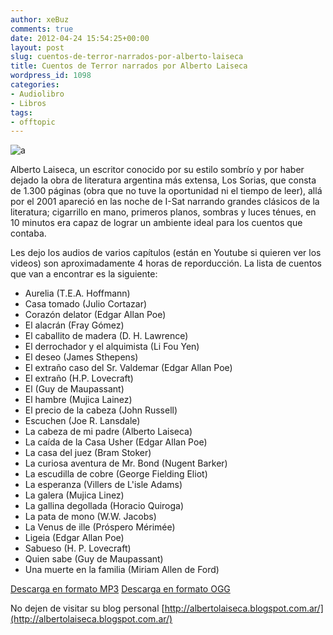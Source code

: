 ```yaml
---
author: xeBuz
comments: true
date: 2012-04-24 15:54:25+00:00
layout: post
slug: cuentos-de-terror-narrados-por-alberto-laiseca
title: Cuentos de Terror narrados por Alberto Laiseca
wordpress_id: 1098
categories:
- Audiolibro
- Libros
tags:
- offtopic
---
```


![a](http://i.imgur.com/FQsJ1G4.jpg)

Alberto Laiseca, un escritor conocido por su estilo sombrío y por haber dejado la obra de literatura argentina más extensa, Los Sorias, que consta de 1.300 páginas (obra que no tuve la oportunidad ni el tiempo de leer), allá por el 2001 apareció en las noche de I-Sat narrando grandes clásicos de la literatura; cigarrillo en mano, primeros planos, sombras y luces ténues, en 10 minutos era capaz de lograr un ambiente ideal para los cuentos que contaba.

Les dejo los audios de varios capítulos (están en Youtube si quieren ver los videos) son aproximadamente 4 horas de reporducción. La lista de cuentos que van a encontrar es la siguiente:




- Aurelia (T.E.A. Hoffmann)
- Casa tomado (Julio Cortazar)
- Corazón delator (Edgar Allan Poe)
- El alacrán (Fray Gómez)
- El caballito de madera (D. H. Lawrence)
- El derrochador y el alquimista (Li Fou Yen)
- El deseo (James Sthepens)
- El extraño caso del Sr. Valdemar (Edgar Allan Poe)
- El extraño (H.P. Lovecraft)
- El (Guy de Maupassant)
- El hambre (Mujica Lainez)
- El precio de la cabeza (John Russell)
- Escuchen (Joe R. Lansdale)
- La cabeza de mi padre (Alberto Laiseca)
- La caída de la Casa Usher (Edgar Allan Poe)
- La casa del juez (Bram Stoker)
- La curiosa aventura de Mr. Bond (Nugent Barker)
- La escudilla de cobre (George Fielding Eliot)
- La esperanza (Villers de L'isle Adams)
- La galera (Mujica Linez)
- La gallina degollada (Horacio Quiroga)
- La pata de mono (W.W. Jacobs)
- La Venus de ille (Próspero Mérimée)
- Ligeia (Edgar Allan Poe)
- Sabueso (H. P. Lovecraft)
- Quien sabe (Guy de Maupassant)
- Una muerte en la familia (Miriam Allen de Ford)



[Descarga en formato MP3](http://www.jesusroldan.com/Alberto%20Laiseca%20-%20Cuentos%20de%20Terror.rar)
[Descarga en formato OGG](http://www.jesusroldan.com/Alberto%20Laiseca%20-%20Cuentos%20de%20Terror.tar.gz)



No dejen de visitar su blog personal [http://albertolaiseca.blogspot.com.ar/](http://albertolaiseca.blogspot.com.ar/)
